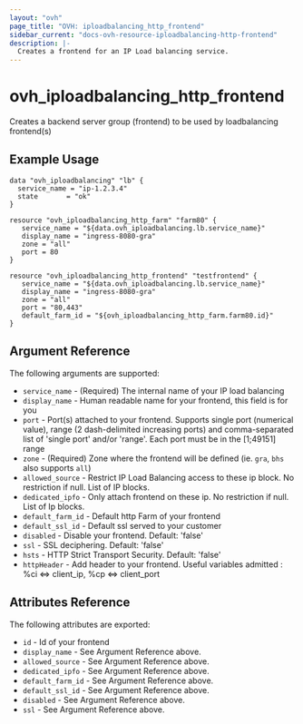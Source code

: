 ```yaml
---
layout: "ovh"
page_title: "OVH: iploadbalancing_http_frontend"
sidebar_current: "docs-ovh-resource-iploadbalancing-http-frontend"
description: |-
  Creates a frontend for an IP Load balancing service.
---
```


# ovh\_iploadbalancing\_http_frontend

Creates a backend server group (frontend) to be used by loadbalancing frontend(s)

## Example Usage

```
data "ovh_iploadbalancing" "lb" {
  service_name = "ip-1.2.3.4"
  state       = "ok"
}

resource "ovh_iploadbalancing_http_farm" "farm80" {
   service_name = "${data.ovh_iploadbalancing.lb.service_name}"
   display_name = "ingress-8080-gra"
   zone = "all"
   port = 80
}

resource "ovh_iploadbalancing_http_frontend" "testfrontend" {
   service_name = "${data.ovh_iploadbalancing.lb.service_name}"
   display_name = "ingress-8080-gra"
   zone = "all"
   port = "80,443"
   default_farm_id = "${ovh_iploadbalancing_http_farm.farm80.id}"
}
```

## Argument Reference

The following arguments are supported:

* `service_name` - (Required) The internal name of your IP load balancing
* `display_name` - Human readable name for your frontend, this field is for you
* `port` - Port(s) attached to your frontend. Supports single port (numerical value),
   range (2 dash-delimited increasing ports) and comma-separated list of 'single port'
   and/or 'range'. Each port must be in the [1;49151] range
* `zone` - (Required) Zone where the frontend will be defined (ie. `gra`, `bhs` also supports `all`)
* `allowed_source` - Restrict IP Load Balancing access to these ip block. No restriction if null. List of IP blocks.
* `dedicated_ipfo` - Only attach frontend on these ip. No restriction if null. List of Ip blocks.
* `default_farm_id` - Default http Farm of your frontend
* `default_ssl_id` - Default ssl served to your customer
* `disabled` - Disable your frontend. Default: 'false'
* `ssl` - SSL deciphering. Default: 'false'
* `hsts` - HTTP Strict Transport Security. Default: 'false'
* `httpHeader` - Add header to your frontend. Useful variables admitted : %ci <=> client_ip, %cp <=> client_port


## Attributes Reference

The following attributes are exported:

* `id` - Id of your frontend
* `display_name` - See Argument Reference above.
* `allowed_source` - See Argument Reference above.
* `dedicated_ipfo` - See Argument Reference above.
* `default_farm_id` - See Argument Reference above.
* `default_ssl_id` - See Argument Reference above.
* `disabled` - See Argument Reference above.
* `ssl` - See Argument Reference above.
